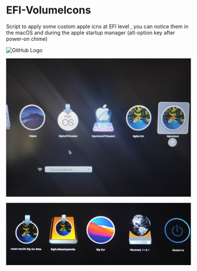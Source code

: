 # EFI-VolumeIcons

Script to apply some custom apple icns at EFI level , you can notice them in the macOS and during the apple startup manager (alt-option key after power-on chime)

![GitHub Logo](https://forums.macrumors.com/attachments/myvolumeicons2-jpeg.845490/)

![GitHub Logo](https://github.com/jacklukem/EFI-VolumeIcons/blob/master/BigSuricon/bigsuricon.jpeg)

![GitHub Logo](https://github.com/jacklukem/EFI-VolumeIcons/blob/master/BigSuricon/bigsuricon2.jpeg)
